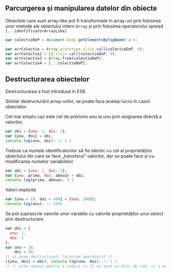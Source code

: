 ## Parcurgerea și manipularea datelor din obiecte

Obiectele care sunt array-like pot fi transformate în array-uri prin folosirea unor metode ale obiectului intern `Array` și prin folosirea operatorului spread `[...identificatorArrayLike]`

```javascript
var colectieDeP = document.body.getElementsByTagName('a');

var arrColectie = Array.prototype.slice.call(colectieDeP, 0);
var arrColectie2 = [].slice.call(colectieDeP, 0);
var arrColectie3 = Array.from(colectieDeP);
var arrColectie4 = [...colectieDeP];
```

## Destructurarea obiectelor

Destructurarea a fost introdusă în ES6.

Similar destructurării array-urilor, se poate face același lucru în cazul obiectelor.

Cel mai simplu caz este cel de potrivire unu la unu prin asignarea directă a valorilor.

```javascript
var obi = {unu: 1, doi: 2};
var {unu, doi} = obi;
console.log(unu, doi); // 1 2
```

Trebuie ca numele identificatorilor să fie identic cu cel al proprietăților obiectului din care se face „transferul” valorilor, dar se poate face și cu modificarea numelor variabilelor.

```javascript
var obi = {unu: 1, doi: 2};
var {unu: prima, doi: aDoua} = obi;
console.log(prima, aDoua); 1 2
```

Valori implicite

```javascript
var {unu = 10, doi = 100} = {unu: 1000};
console.log(unu); // 1000
```

Se pot suprascrie valorile unor variable cu valorile proprietăților unui obiect prin destructurare.

```javascript
var obi = {
  unu: 1,
  doi: 2
};
var unu = 10,
    doi = 20;
// si acum destructurezi folosind operatorul ()
({unu, doi} = obi); console.log(unu, doi); // 1 2
// () este nevoie pentru a indica ca {} nu sunt un bloc de cod, ci o expresie
```
